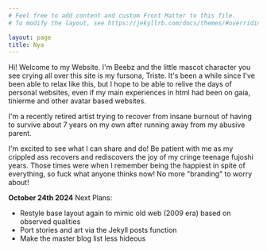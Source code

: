 ```yaml
---
# Feel free to add content and custom Front Matter to this file.
# To modify the layout, see https://jekyllrb.com/docs/themes/#overriding-theme-defaults

layout: page
title: Nya
---
```


Hi! Welcome to my Website. I'm Beebz and the little mascot character you see crying all over this site is my fursona, Triste. It's been a while since I've been able to relax like this, but I hope to be able to relive the days of personal websites, even if my main experiences in html had been on gaia, tinierme and other avatar based websites.

I'm a recently retired artist trying to recover from insane burnout of having to survive about 7 years on my own after running away from my abusive parent.

I'm excited to see what I can share and do! Be patient with me as my crippled ass recovers and rediscovers the joy of my cringe teenage fujoshi years. Those times were when I remember being the happiest in spite of everything, so fuck what anyone thinks now! No more "branding" to worry about!

__October 24th 2024__
Next Plans:
- Restyle base layout again to mimic old web (2009 era) based on observed qualities
- Port stories and art via the Jekyll posts function
- Make the master blog list less hideous